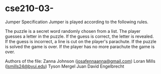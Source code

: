 # cse210-03-
Jumper Specification
Jumper is played according to the following rules.

The puzzle is a secret word randomly chosen from a list.
The player guesses a letter in the puzzle.
If the guess is correct, the letter is revealed.
If the guess is incorrect, a line is cut on the player's parachute.
If the puzzle is solved the game is over.
If the player has no more parachute the game is over.

Authors of the file:
Zanna Johnson (josafennaanna@gmail.com)
Loran Mills   (lsmills24@byui.edu)
Tyson Mergel
Juan David Engelbrecht 